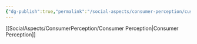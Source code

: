 ```yaml
---
{"dg-publish":true,"permalink":"/social-aspects/consumer-perception/customer-perception-branches/influencers-and-opinion-leaders/"}
---
```


[[SocialAspects/ConsumerPerception/Consumer Perception\|Consumer Perception]]
